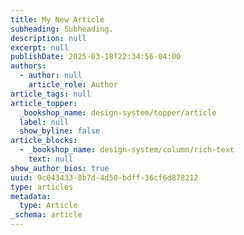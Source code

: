 ```yaml
---
title: My New Article
subheading: Subheading.
description: null
excerpt: null
publishDate: 2025-03-18T22:34:56-04:00
authors:
  - author: null
    article_role: Author
article_tags: null
article_topper:
  _bookshop_name: design-system/topper/article
  label: null
  show_byline: false
article_blocks:
  - _bookshop_name: design-system/column/rich-text
    text: null
show_author_bios: true
uuid: 9c043433-8b7d-4d50-bdff-36cf6d878212
type: articles
metadata:
  type: Article
_schema: article
---
```

